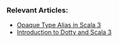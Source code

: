 ### Relevant Articles:

- [Opaque Type Alias in Scala 3](https://www.baeldung.com/scala/opaque-type-alias)
- [Introduction to Dotty and Scala 3](https://www.baeldung.com/scala/dotty-scala-3)
